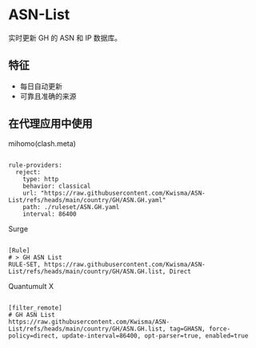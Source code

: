 
# ASN-List

实时更新 GH 的 ASN 和 IP 数据库。

## 特征

- 每日自动更新
- 可靠且准确的来源

## 在代理应用中使用

mihomo(clash.meta)

<pre><code class="language-javascript">
rule-providers:
  reject:
    type: http
    behavior: classical
    url: "https://raw.githubusercontent.com/Kwisma/ASN-List/refs/heads/main/country/GH/ASN.GH.yaml"
    path: ./ruleset/ASN.GH.yaml
    interval: 86400
</code></pre>

Surge

<pre><code class="language-javascript">
[Rule]
# > GH ASN List
RULE-SET, https://raw.githubusercontent.com/Kwisma/ASN-List/refs/heads/main/country/GH/ASN.GH.list, Direct
</code></pre>

Quantumult X

<pre><code class="language-javascript">
[filter_remote]
# GH ASN List
https://raw.githubusercontent.com/Kwisma/ASN-List/refs/heads/main/country/GH/ASN.GH.list, tag=GHASN, force-policy=direct, update-interval=86400, opt-parser=true, enabled=true
</code></pre>
